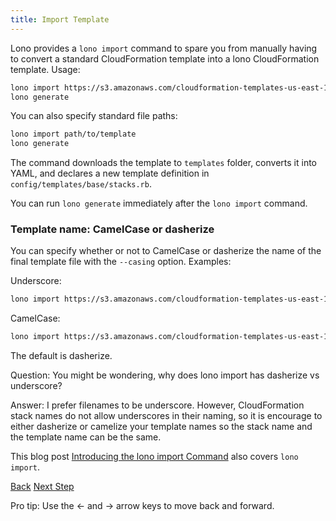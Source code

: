 ```yaml
---
title: Import Template
---
```


Lono provides a `lono import` command to spare you from manually having to convert a standard CloudFormation template into a lono CloudFormation template.  Usage:

```sh
lono import https://s3.amazonaws.com/cloudformation-templates-us-east-1/EC2InstanceWithSecurityGroupSample.template
lono generate
```

You can also specify standard file paths:

```sh
lono import path/to/template
lono generate
```

The command downloads the template to `templates` folder, converts it into YAML, and declares a new template definition in `config/templates/base/stacks.rb`.

You can run `lono generate` immediately after the `lono import` command.

### Template name: CamelCase or dasherize

You can specify whether or not to CamelCase or dasherize the name of the final template file with the `--casing` option.  Examples:

Underscore:

```sh
lono import https://s3.amazonaws.com/cloudformation-templates-us-east-1/EC2InstanceWithSecurityGroupSample.template --casing dasherize
```

CamelCase:

```sh
lono import https://s3.amazonaws.com/cloudformation-templates-us-east-1/EC2InstanceWithSecurityGroupSample.template --casing camelcase
```

The default is dasherize.

Question: You might be wondering, why does lono import has dasherize vs underscore?

Answer: I prefer filenames to be underscore. However, CloudFormation stack names do not allow underscores in their naming, so it is encourage to either dasherize or camelize your template names so the stack name and the template name can be the same.

This blog post [Introducing the lono import Command](https://blog.boltops.com/2017/09/15/introducing-the-lono-import-command) also covers `lono import`.

<a id="prev" class="btn btn-basic" href="{% link _docs/lono-env.md %}">Back</a>
<a id="next" class="btn btn-primary" href="{% link _docs/app-definitions.md %}">Next Step</a>
<p class="keyboard-tip">Pro tip: Use the <- and -> arrow keys to move back and forward.</p>
